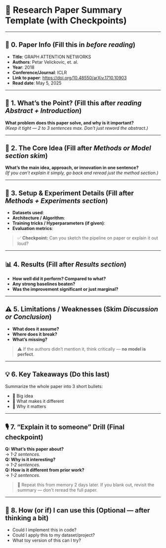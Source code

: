 

# 🧠 Research Paper Summary Template (with Checkpoints)

---

## 📄 0. Paper Info (Fill this in *before reading*)
- **Title**:  GRAPH ATTENTION NETWORKS
- **Authors**:  Petar Velickovic, et. al.
- **Year**:  2018
- **Conference/Journal**:  ICLR
- **Link to paper**: https://doi.org/10.48550/arXiv.1710.10903  
- **Read date**:  May 5, 2025

---

## 🚀 1. What’s the Point? (Fill this after *reading Abstract + Introduction*)
**What problem does this paper solve, and why is it important?**  
_(Keep it tight — 2 to 3 sentences max. Don't just reword the abstract.)_

---

## 🧠 2. The Core Idea (Fill after *Methods or Model section skim*)  
**What’s the main idea, approach, or innovation in one sentence?**  
_(If you can’t explain it simply, go back and reread just the method section.)_

---

## 🔬 3. Setup & Experiment Details (Fill after *Methods + Experiments section*)  
- **Datasets used**:  
- **Architecture / Algorithm**:  
- **Training tricks / Hyperparameters (if given)**:  
- **Evaluation metrics**:  

> ✅ **Checkpoint:** Can you sketch the pipeline on paper or explain it out loud?

---

## 📊 4. Results (Fill after *Results section*)  
- **How well did it perform? Compared to what?**  
- **Any strong baselines beaten?**  
- **Was the improvement significant or just marginal?**

---

## ⚠️ 5. Limitations / Weaknesses (Skim *Discussion or Conclusion*)  
- **What does it assume?**  
- **Where does it break?**  
- **What’s missing?**

> ⚠️ If the authors didn’t mention it, think critically — **no model is perfect**.

---

## 💡 6. Key Takeaways (Do this last)  
Summarize the whole paper into 3 short bullets:
- 🔹 Big idea  
- 🔹 What makes it different  
- 🔹 Why it matters  

---

## 🎙️ 7. “Explain it to someone” Drill (Final checkpoint)
**Q: What’s this paper about?**  
→ _1-2 sentences._  
**Q: Why is it interesting?**  
→ _1-2 sentences._  
**Q: How is it different from prior work?**  
→ _1-2 sentences._

> 🔁 Repeat this from memory 2 days later. If you blank out, revisit the summary — don't reread the full paper.

---

## 🧪 8. How (or if) I can use this (Optional — after thinking a bit)
- Could I implement this in code?  
- Could I apply this to my dataset/project?  
- What toy version of this can I try?
